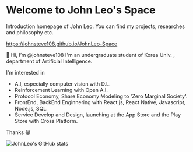 # Welcome to John Leo's Space

Introduction homepage of John Leo. You can find my projects, researches and philosophy etc.

https://johnsteve108.github.io/JohnLeo-Space

👋 Hi, I’m @johnsteve108
I'm an undergraduate student of Korea Univ. , department of Artificial Intelligence.

I'm interested in 
- A.I, especially computer vision with D.L.
- Reinforcement Learning with Open A.I.
- Protocol Economy, Share Economy Modeling to 'Zero Marginal Society'.
- FrontEnd, BackEnd Enginnering with React.js, React Native, Javascript, Node.js, SQL.
- Service Develop and Design, launching at the App Store and the Play Store with Cross Platform.

Thanks 😁

<!---
johnsteve108/johnsteve108 is a ✨ special ✨ repository because its `README.md` (this file) appears on your GitHub profile.
You can click the Preview link to take a look at your changes.
--->

![JohnLeo's GitHub stats](https://github-readme-stats.vercel.app/api?username=johnsteve108&show_icons=true&theme=highcontrast)
